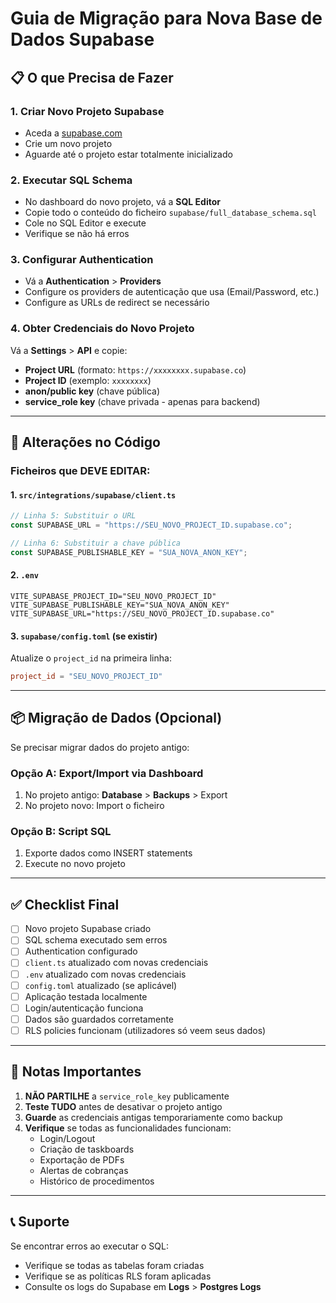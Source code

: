 # Guia de Migração para Nova Base de Dados Supabase

## 📋 O que Precisa de Fazer

### 1. **Criar Novo Projeto Supabase**
   - Aceda a [supabase.com](https://supabase.com)
   - Crie um novo projeto
   - Aguarde até o projeto estar totalmente inicializado

### 2. **Executar SQL Schema**
   - No dashboard do novo projeto, vá a **SQL Editor**
   - Copie todo o conteúdo do ficheiro `supabase/full_database_schema.sql`
   - Cole no SQL Editor e execute
   - Verifique se não há erros

### 3. **Configurar Authentication**
   - Vá a **Authentication** > **Providers**
   - Configure os providers de autenticação que usa (Email/Password, etc.)
   - Configure as URLs de redirect se necessário

### 4. **Obter Credenciais do Novo Projeto**
   Vá a **Settings** > **API** e copie:
   - **Project URL** (formato: `https://xxxxxxxx.supabase.co`)
   - **Project ID** (exemplo: `xxxxxxxx`)
   - **anon/public key** (chave pública)
   - **service_role key** (chave privada - apenas para backend)

---

## 🔧 Alterações no Código

### **Ficheiros que DEVE EDITAR:**

#### 1. `src/integrations/supabase/client.ts`
```typescript
// Linha 5: Substituir o URL
const SUPABASE_URL = "https://SEU_NOVO_PROJECT_ID.supabase.co";

// Linha 6: Substituir a chave pública
const SUPABASE_PUBLISHABLE_KEY = "SUA_NOVA_ANON_KEY";
```

#### 2. `.env`
```env
VITE_SUPABASE_PROJECT_ID="SEU_NOVO_PROJECT_ID"
VITE_SUPABASE_PUBLISHABLE_KEY="SUA_NOVA_ANON_KEY"
VITE_SUPABASE_URL="https://SEU_NOVO_PROJECT_ID.supabase.co"
```

#### 3. `supabase/config.toml` (se existir)
Atualize o `project_id` na primeira linha:
```toml
project_id = "SEU_NOVO_PROJECT_ID"
```

---

## 📦 Migração de Dados (Opcional)

Se precisar migrar dados do projeto antigo:

### Opção A: Export/Import via Dashboard
1. No projeto antigo: **Database** > **Backups** > Export
2. No projeto novo: Import o ficheiro

### Opção B: Script SQL
1. Exporte dados como INSERT statements
2. Execute no novo projeto

---

## ✅ Checklist Final

- [ ] Novo projeto Supabase criado
- [ ] SQL schema executado sem erros
- [ ] Authentication configurado
- [ ] `client.ts` atualizado com novas credenciais
- [ ] `.env` atualizado com novas credenciais
- [ ] `config.toml` atualizado (se aplicável)
- [ ] Aplicação testada localmente
- [ ] Login/autenticação funciona
- [ ] Dados são guardados corretamente
- [ ] RLS policies funcionam (utilizadores só veem seus dados)

---

## 🚨 Notas Importantes

1. **NÃO PARTILHE** a `service_role_key` publicamente
2. **Teste TUDO** antes de desativar o projeto antigo
3. **Guarde** as credenciais antigas temporariamente como backup
4. **Verifique** se todas as funcionalidades funcionam:
   - Login/Logout
   - Criação de taskboards
   - Exportação de PDFs
   - Alertas de cobranças
   - Histórico de procedimentos

---

## 📞 Suporte

Se encontrar erros ao executar o SQL:
- Verifique se todas as tabelas foram criadas
- Verifique se as políticas RLS foram aplicadas
- Consulte os logs do Supabase em **Logs** > **Postgres Logs**
